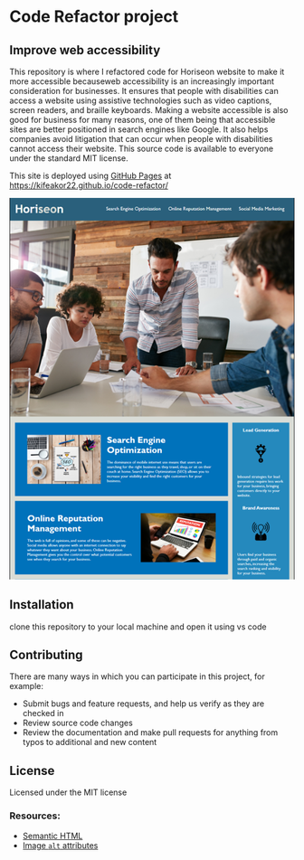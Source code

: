 # Code Refactor project

## Improve web accessibility
 
This repository is where I refactored code for Horiseon website to  make it more accessible becauseweb accessibility is an increasingly important consideration for businesses. 
It ensures that people with disabilities can access a website using assistive technologies such as video captions, screen readers, and braille keyboards. Making a website accessible is also good for business for many reasons, one of them being that accessible sites are better positioned in search engines like Google. It also helps companies avoid litigation that can occur when people with disabilities cannot access their website.
This source code is available to everyone under the standard MIT license.

This site is deployed using [GitHub Pages](https://pages.github.com/) at https://kifeakor22.github.io/code-refactor/

![This is the deployed site](./assets/images/website.PNG)

## Installation

clone this repository to your local machine and open it using vs code 

## Contributing 

There are many ways in which you can participate in this project, for example:

* Submit bugs and feature requests, and help us verify as they are checked in
* Review source code changes
* Review the documentation and make pull requests for anything from typos to additional and new content

## License

Licensed under the MIT license

### Resources:

* [Semantic HTML](https://www.w3schools.com/html/html5_semantic_elements.asp)
* [Image `alt` attributes](https://www.w3schools.com/tags/att_img_alt.asp)
